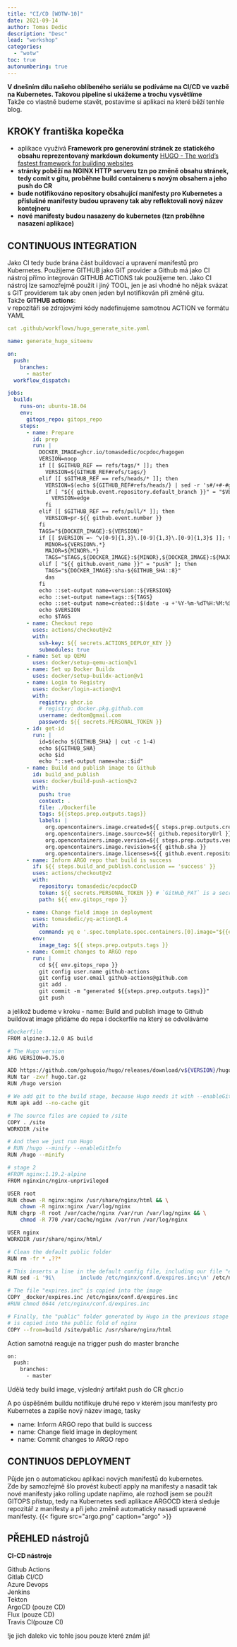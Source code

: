 ```yaml
---
title: "CI/CD [WOTW-10]"
date: 2021-09-14
author: Tomas Dedic
description: "Desc"
lead: "workshop"
categories:
  - "wotw"
toc: true
autonumbering: true
---
```

**V dnešním dílu našeho oblíbeného seriálu se podíváme na CI/CD ve vazbě na Kubernetes. Takovou pipeline si ukážeme a trochu vysvětlíme**  
Takže co vlastně budeme stavět, postavíme si aplikaci na které běží tenhle blog.

## KROKY františka kopečka
- aplikace využívá **Framework pro generování stránek ze statického obsahu reprezentovaný markdown dokumenty** [HUGO - The world’s fastest framework for building websites](https://gohugo.io)
- **stránky poběží na NGINX HTTP serveru tzn po změně obsahu stránek, tedy comit v gitu, proběhne build containeru s novým obsahem a jeho push do CR**
- **bude notifikováno repository obsahující manifesty pro Kubernetes a příslušné manifesty budou upraveny tak aby reflektovali nový název kontejneru**
- **nové manifesty budou nasazeny do kubernetes (tzn proběhne nasazení aplikace)**


## CONTINUOUS INTEGRATION
Jako CI tedy bude brána část buildovací a upravení manifestů pro Kubernetes. Použijeme GITHUB jako GIT provider a Github má jako CI nástroj přímo integrován GITHUB ACTIONS tak použijeme ten. Jako CI nástroj lze samozřejmě použít i jiný TOOL, jen je asi vhodné ho nějak svázat s GIT providerem tak aby onen jeden byl notifikován při změně gitu.  
Takže **GITHUB actions**:  
v repozitáři se zdrojovými kódy nadefinujeme samotnou ACTION ve formátu YAML
```yaml
cat .github/workflows/hugo_generate_site.yaml

name: generate_hugo_siteenv

on:
  push:
    branches:
      - master
  workflow_dispatch:

jobs:
  build:
    runs-on: ubuntu-18.04
    env: 
      gitops_repo: gitops_repo
    steps:
      - name: Prepare
        id: prep
        run: |
          DOCKER_IMAGE=ghcr.io/tomasdedic/ocpdoc/hugogen
          VERSION=noop
          if [[ $GITHUB_REF == refs/tags/* ]]; then
            VERSION=${GITHUB_REF#refs/tags/}
          elif [[ $GITHUB_REF == refs/heads/* ]]; then
            VERSION=$(echo ${GITHUB_REF#refs/heads/} | sed -r 's#/+#-#g')
            if [ "${{ github.event.repository.default_branch }}" = "$VERSION" ]; then
              VERSION=edge
            fi
          elif [[ $GITHUB_REF == refs/pull/* ]]; then
            VERSION=pr-${{ github.event.number }}
          fi
          TAGS="${DOCKER_IMAGE}:${VERSION}"
          if [[ $VERSION =~ ^v[0-9]{1,3}\.[0-9]{1,3}\.[0-9]{1,3}$ ]]; then
            MINOR=${VERSION%.*}
            MAJOR=${MINOR%.*}
            TAGS="$TAGS,${DOCKER_IMAGE}:${MINOR},${DOCKER_IMAGE}:${MAJOR},${DOCKER_IMAGE}:latest"
          elif [ "${{ github.event_name }}" = "push" ]; then
            TAGS="${DOCKER_IMAGE}:sha-${GITHUB_SHA::8}"
            das
          fi
          echo ::set-output name=version::${VERSION}
          echo ::set-output name=tags::${TAGS}
          echo ::set-output name=created::$(date -u +'%Y-%m-%dT%H:%M:%SZ')
          echo $VERSION
          echo $TAGS
      - name: Checkout repo
        uses: actions/checkout@v2
        with:
          ssh-key: ${{ secrets.ACTIONS_DEPLOY_KEY }}
          submodules: true
      - name: Set up QEMU
        uses: docker/setup-qemu-action@v1
      - name: Set up Docker Buildx
        uses: docker/setup-buildx-action@v1
      - name: Login to Registry
        uses: docker/login-action@v1
        with:
          registry: ghcr.io
          # registry: docker.pkg.github.com
          username: dedtom@gmail.com
          password: ${{ secrets.PERSONAL_TOKEN }}
      - id: get-id
        run: |
          id=$(echo ${GITHUB_SHA} | cut -c 1-4)
          echo ${GITHUB_SHA}
          echo $id
          echo "::set-output name=sha::$id"
      - name: Build and publish image to Github
        id: build_and_publish
        uses: docker/build-push-action@v2
        with:
          push: true
          context: .
          file: ./Dockerfile
          tags: ${{steps.prep.outputs.tags}}
          labels: |
            org.opencontainers.image.created=${{ steps.prep.outputs.created }}
            org.opencontainers.image.source=${{ github.repositoryUrl }}
            org.opencontainers.image.version=${{ steps.prep.outputs.version }}
            org.opencontainers.image.revision=${{ github.sha }}
            org.opencontainers.image.licenses=${{ github.event.repository.license.name }}
      - name: Inform ARGO repo that build is success
        if: ${{ steps.build_and_publish.conclusion == 'success' }}
        uses: actions/checkout@v2
        with:
          repository: tomasdedic/ocpdocCD
          token: ${{ secrets.PERSONAL_TOKEN }} # `GitHub_PAT` is a secret that contains your PAT
          path: ${{ env.gitops_repo }}

      - name: Change field image in deployment
        uses: tomasdedic/yq-action@1.4
        with:
          command: yq e '.spec.template.spec.containers.[0].image="${{env.image_tag}}"' -i ${{env.gitops_repo}}/deploy_aks/deployment.yaml && yq e '.spec.template.spec.containers.[0].image="${{env.image_tag}}"' -i ${{env.gitops_repo}}/deploy/deployment.yaml && yq e '.spec.template.spec.containers.[0].image="${{env.image_tag}}"' -i ${{env.gitops_repo}}/deploy_proxy/apps_v1_deployment_proxy.yaml
        env:
          image_tag: ${{ steps.prep.outputs.tags }}
      - name: Commit changes to ARGO repo
        run: |
          cd ${{ env.gitops_repo }}
          git config user.name github-actions
          git config user.email github-actions@github.com
          git add .
          git commit -m "generated ${{steps.prep.outputs.tags}}"
          git push
```
a jelikož budeme v kroku - name: Build and publish image to Github buildovat image přidáme do repa i dockerfile na který se odvoláváme
```sh
#Dockerfile
FROM alpine:3.12.0 AS build

# The Hugo version
ARG VERSION=0.75.0

ADD https://github.com/gohugoio/hugo/releases/download/v${VERSION}/hugo_${VERSION}_Linux-64bit.tar.gz /hugo.tar.gz
RUN tar -zxvf hugo.tar.gz
RUN /hugo version

# We add git to the build stage, because Hugo needs it with --enableGitInfo
RUN apk add --no-cache git

# The source files are copied to /site
COPY . /site
WORKDIR /site

# And then we just run Hugo
# RUN /hugo --minify --enableGitInfo
RUN /hugo --minify 

# stage 2
#FROM nginx:1.19.2-alpine
FROM nginxinc/nginx-unprivileged

USER root
RUN chown -R nginx:nginx /usr/share/nginx/html && \
    chown -R nginx:nginx /var/log/nginx
RUN chgrp -R root /var/cache/nginx /var/run /var/log/nginx && \
    chmod -R 770 /var/cache/nginx /var/run /var/log/nginx

USER nginx
WORKDIR /usr/share/nginx/html/

# Clean the default public folder
RUN rm -fr * .??*

# This inserts a line in the default config file, including our file "expires.inc"
RUN sed -i '9i\        include /etc/nginx/conf.d/expires.inc;\n' /etc/nginx/conf.d/default.conf

# The file "expires.inc" is copied into the image
COPY _docker/expires.inc /etc/nginx/conf.d/expires.inc
#RUN chmod 0644 /etc/nginx/conf.d/expires.inc

# Finally, the "public" folder generated by Hugo in the previous stage
# is copied into the public fold of nginx
COPY --from=build /site/public /usr/share/nginx/html
```
Action samotná reaguje na trigger push do master branche
```sh
on:
  push:
    branches:
      - master
```
Udělá tedy build image, výsledný artifakt push do CR ghcr.io  

A po úspěšném buildu notifikuje druhé repo v kterém jsou manifesty pro Kubernetes a zapíše nový název image, tasky
- name: Inform ARGO repo that build is success
- name: Change field image in deployment
- name: Commit changes to ARGO repo


## CONTINUOS DEPLOYMENT
Půjde jen o automatickou aplikaci nových manifestů do kubernetes.  
Zde by samozřejmě šlo provést kubectl apply na manifesty a nasadit tak nové manifesty jako rolling update napřímo, ale rozhodl
jsem se použít GITOPS přístup, tedy na Kubernetes sedí aplikace ARGOCD která sleduje repozitář z manifesty a při jeho změně automaticky
nasadí upravené manifesty.
{{< figure src="argo.png" caption="argo" >}}


## PŘEHLED nástrojů

**CI-CD nástroje**

Github Actions  
Gitlab CI/CD  
Azure Devops  
Jenkins   
Tekton  
ArgoCD (pouze CD)  
Flux (pouze CD)  
Travis CI(pouze CI)  

!je jich daleko vic tohle jsou pouze které znám já!

